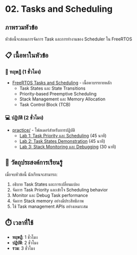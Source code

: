 # 02. Tasks and Scheduling

## ภาพรวมหัวข้อ

หัวข้อนี้จะสอนการจัดการ Task และการทำงานของ Scheduler ใน FreeRTOS

## 📋 เนื้อหาในหัวข้อ

### 📖 ทฤษฎี (1 ชั่วโมง)
- [FreeRTOS Tasks and Scheduling](./02-tasks-and-scheduling.md) - เนื้อหาบรรยายหลัก
  - Task States และ State Transitions
  - Priority-based Preemptive Scheduling
  - Stack Management และ Memory Allocation
  - Task Control Block (TCB)

### 💻 ปฏิบัติ (2 ชั่วโมง)
- [practice/](practice/) - โฟลเดอร์สำหรับการปฏิบัติ
  - [Lab 1: Task Priority และ Scheduling](practice/lab1-task-priority/) (45 นาที)
  - [Lab 2: Task States Demonstration](practice/lab2-task-states/) (45 นาที)
  - [Lab 3: Stack Monitoring และ Debugging](practice/lab3-stack-monitoring/) (30 นาที)

## 🎯 วัตถุประสงค์การเรียนรู้

เมื่อจบหัวข้อนี้ นักเรียนจะสามารถ:
1. อธิบาย Task States และการเปลี่ยนแปลง
2. จัดการ Task Priority และเข้าใจ Scheduling behavior
3. Monitor และ Debug Task performance
4. จัดการ Stack memory อย่างมีประสิทธิภาพ
5. ใช้ Task management APIs อย่างเหมาะสม

## ⏱️ เวลาที่ใช้
- **ทฤษฎี**: 1 ชั่วโมง
- **ปฏิบัติ**: 2 ชั่วโมง
- **รวม**: 3 ชั่วโมง